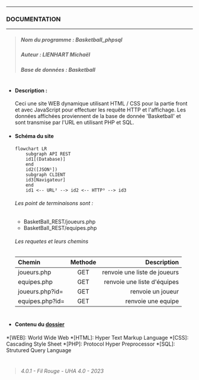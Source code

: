 ***
### DOCUMENTATION
***
>##### Nom du programme : Basketball_phpsql
>##### Auteur : LIENHART Michaël
>##### Base de données : Basketball
#
- #### Description :
    Ceci une site WEB dynamique utilisant HTML / CSS pour la partie front et avec JavaScript pour effectuer les requête HTTP et l'affichage. Les données affichées proviennent de la base de donnée 'Basketball' et sont transmise par l'URL en utilisant PHP et SQL.
- #### Schéma du site
    ```mermaid
    flowchart LR
        subgraph API REST
        id1[(Database)]
        end
        id2([JSON¹])
        subgraph CLIENT
        id3[Navigateur]
        end
        id1 <-- URL² --> id2 <-- HTTP³ --> id3
    ```
    ###### Les point de terminaisons sont :
    - BasketBall_REST/joueurs.php
    - BasketBall_REST/equipes.php
    ###### Les requetes et leurs chemins
    | Chemin          | Methode | Description                   |
    | :-------------- | :-----: | ----------------------------: |
    | joueurs.php     | GET     | renvoie une liste de joueurs  |
    | equipes.php     | GET     | renvoie une liste d'équipes   |
    | joueurs.php?id= | GET     | renvoie un joueur             |
    | equipes.php?id= | GET     | renvoie une equipe            |
#
- #### Contenu du [dossier](ls.txt)
*[WEB]: World Wide Web
*[HTML]: Hyper Text Markup Language
*[CSS]: Cascading Style Sheet
*[PHP]: Protocol Hyper Preprocessor
*[SQL]: Strutured Query Language
#
>###### 4.0.1 - Fil Rouge - UHA 4.0 - 2023
